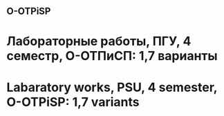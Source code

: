 ## O-OTPiSP
# Лабораторные работы, ПГУ, 4 семестр, О-ОТПиСП: 1,7 варианты
# Labaratory works, PSU, 4 semester, O-OTPiSP: 1,7 variants
